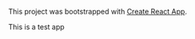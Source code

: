 This project was bootstrapped with [Create React App](https://github.com/facebookincubator/create-react-app).

This is a test app
